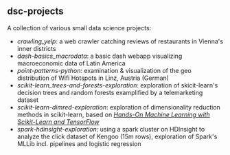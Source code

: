 ## dsc-projects

A collection of various small data science projects:

- *crawling_yelp*: a web crawler catching reviews of restaurants in Vienna's inner districts
- *dash-basics_macrodata*: a basic dash webapp visualizing macroeconomic data of Latin America
- *point-patterns-python*: examination & visualization of the geo distribution of Wifi Hotspots in Linz, Austria (German)
- *scikit-learn_trees-and-forests-exploration*: exploration of skicit-learn's decision trees and random forests examplified by a telemarketing dataset
- *scikit-learn-dimred-exploration*: exploration of dimensionality reduction methods in scikit-learn, based on [*Hands-On Machine Learning with Scikit-Learn and TensorFlow*](http://shop.oreilly.com/product/0636920052289.do)
- *spark-hdinsight-exploration*: using a spark cluster on HDInsight to analyze the click dataset of Kengoo (15m rows), exploration of Spark's MLLib incl. pipelines and logistic regression 
